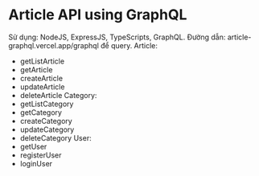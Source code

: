 # Article API using GraphQL

Sử dụng: NodeJS, ExpressJS, TypeScripts, GraphQL.
Đường dẫn: article-graphql.vercel.app/graphql để query.
Article:
- getListArticle
- getArticle
- createArticle
- updateArticle
- deleteArticle
Category:
- getListCategory
- getCategory
- createCategory
- updateCategory
- deleteCategory
User:
- getUser
- registerUser
- loginUser
